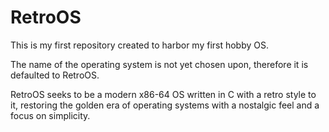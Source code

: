 # RetroOS

This is my first repository created to harbor my first hobby OS.

The name of the operating system is not yet chosen upon, therefore it is defaulted to RetroOS.

RetroOS seeks to be a modern x86-64 OS written in C with a retro style to it, restoring the golden era of operating systems
with a nostalgic feel and a focus on simplicity.
